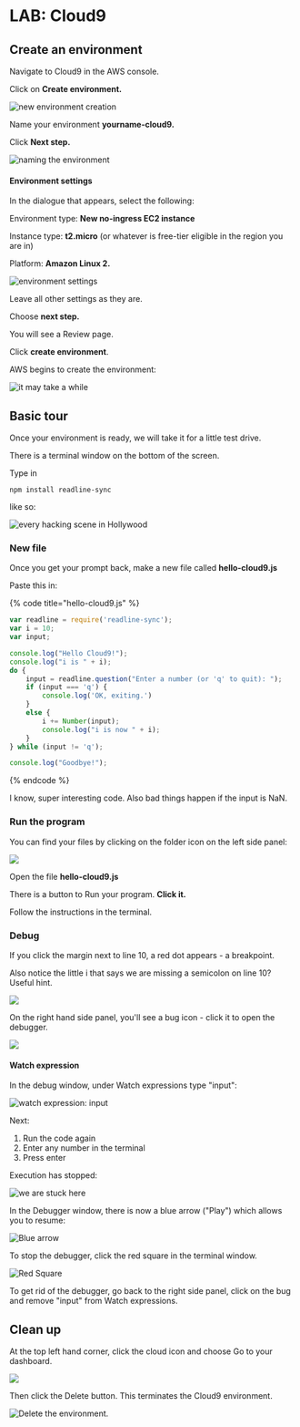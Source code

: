 # LAB: Cloud9

## Create an environment

Navigate to Cloud9 in the AWS console.&#x20;

Click on **Create environment.**

![new environment creation](<../../../.gitbook/assets/image (92).png>)

Name your environment **yourname-cloud9.**

Click **Next step.**&#x20;

![naming the environment ](<../../../.gitbook/assets/image (116).png>)

#### Environment settings&#x20;

In the dialogue that appears, select the following:

Environment type: **New no-ingress EC2 instance**&#x20;

Instance type: **t2.micro** (or whatever is free-tier eligible in the region you are in)&#x20;

Platform: **Amazon Linux 2.**&#x20;

![environment settings](<../../../.gitbook/assets/image (28).png>)

Leave all other settings as they are.&#x20;

Choose **next step.**

You will see a Review page.&#x20;

Click **create environment**.

AWS begins to create the environment:

![it may take a while](<../../../.gitbook/assets/image (201).png>)

## Basic tour

Once your environment is ready, we will take it for a little test drive.&#x20;

There is a terminal window on the bottom of the screen.

Type in&#x20;

```
npm install readline-sync
```

like so:

![every hacking scene in Hollywood](<../../../.gitbook/assets/image (393).png>)

### New file

Once you get your prompt back, make a new file called **hello-cloud9.js**

Paste this in:

{% code title="hello-cloud9.js" %}
```javascript
var readline = require('readline-sync'); 
var i = 10; 
var input;

console.log("Hello Cloud9!"); 
console.log("i is " + i);
do { 
    input = readline.question("Enter a number (or 'q' to quit): "); 
    if (input === 'q') { 
        console.log('OK, exiting.')
    } 
    else { 
        i += Number(input); 
        console.log("i is now " + i); 
    } 
} while (input != 'q');

console.log("Goodbye!");
```
{% endcode %}

I know, super interesting code. Also bad things happen if the input is NaN.&#x20;

### Run the program&#x20;

You can find your files by clicking on the folder icon on the left side panel:

![](<../../../.gitbook/assets/image (377).png>)

Open the file **hello-cloud9.js**

There is a button to Run your program. **Click it.**&#x20;

Follow the instructions in the terminal.&#x20;

### Debug

If you click the margin next to line 10, a red dot appears - a breakpoint.

Also notice the little i that says we are missing a semicolon on line 10? Useful hint.&#x20;

![](<../../../.gitbook/assets/image (261).png>)

On the right hand side panel, you'll see a bug icon - click it to open the debugger.

&#x20;

![](<../../../.gitbook/assets/image (462).png>)

#### Watch expression&#x20;

In the debug window, under Watch expressions type "input":

![watch expression: input](<../../../.gitbook/assets/image (462) (1).png>)

Next:

1. Run the code again&#x20;
2. Enter any number in the terminal&#x20;
3. Press enter

Execution has stopped:

![we are stuck here](<../../../.gitbook/assets/image (61).png>)

In the Debugger window, there is now a blue arrow ("Play") which allows you to resume:

![Blue arrow](<../../../.gitbook/assets/image (293) (1).png>)

To stop the debugger, click the red square in the terminal window.

![Red Square](<../../../.gitbook/assets/image (21) (1).png>)

To get rid of the debugger, go back to the right side panel, click on the bug and remove "input" from Watch expressions.&#x20;

## Clean up&#x20;

At the top left hand corner, click the cloud icon and choose Go to your dashboard.

![](<../../../.gitbook/assets/image (271) (1).png>)

Then click the Delete button. This terminates the Cloud9 environment.&#x20;

![Delete the environment.](<../../../.gitbook/assets/image (460).png>)
